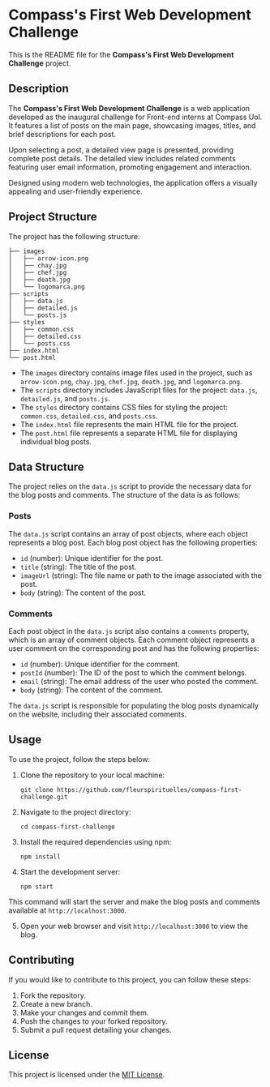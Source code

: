 # Compass's First Web Development Challenge

This is the README file for the **Compass's First Web Development Challenge** project.

## Description

The **Compass's First Web Development Challenge** is a web application developed as the inaugural challenge for Front-end interns at Compass Uol. It features a list of posts on the main page, showcasing images, titles, and brief descriptions for each post.

Upon selecting a post, a detailed view page is presented, providing complete post details. The detailed view includes related comments featuring user email information, promoting engagement and interaction.

Designed using modern web technologies, the application offers a visually appealing and user-friendly experience.

## Project Structure

The project has the following structure:

    ├── images
    │   ├── arrow-icon.png
    │   ├── chay.jpg
    │   ├── chef.jpg
    │   ├── death.jpg
    │   └── logomarca.png
    ├── scripts
    │   ├── data.js
    │   ├── detailed.js
    │   └── posts.js
    ├── styles
    │   ├── common.css
    │   ├── detailed.css
    │   └── posts.css
    ├── index.html
    └── post.html

- The `images` directory contains image files used in the project, such as `arrow-icon.png`, `chay.jpg`, `chef.jpg`, `death.jpg`, and `logomarca.png`.
- The `scripts` directory includes JavaScript files for the project: `data.js`, `detailed.js`, and `posts.js`.
- The `styles` directory contains CSS files for styling the project: `common.css`, `detailed.css`, and `posts.css`.
- The `index.html` file represents the main HTML file for the project.
- The `post.html` file represents a separate HTML file for displaying individual blog posts.

## Data Structure

The project relies on the `data.js` script to provide the necessary data for the blog posts and comments. The structure of the data is as follows:

### Posts

The `data.js` script contains an array of post objects, where each object represents a blog post. Each blog post object has the following properties:

- `id` (number): Unique identifier for the post.
- `title` (string): The title of the post.
- `imageUrl` (string): The file name or path to the image associated with the post.
- `body` (string): The content of the post.

### Comments

Each post object in the `data.js` script also contains a `comments` property, which is an array of comment objects. Each comment object represents a user comment on the corresponding post and has the following properties:

- `id` (number): Unique identifier for the comment.
- `postId` (number): The ID of the post to which the comment belongs.
- `email` (string): The email address of the user who posted the comment.
- `body` (string): The content of the comment.

The `data.js` script is responsible for populating the blog posts dynamically on the website, including their associated comments.

## Usage

To use the project, follow the steps below:

1. Clone the repository to your local machine:

    ```git clone https://github.com/fleurspirituelles/compass-first-challenge.git```

2. Navigate to the project directory:

    ```cd compass-first-challenge```

3. Install the required dependencies using npm:

    ```npm install```

4. Start the development server:

    ```npm start```

This command will start the server and make the blog posts and comments available at `http://localhost:3000`.

5. Open your web browser and visit `http://localhost:3000` to view the blog.

## Contributing

If you would like to contribute to this project, you can follow these steps:

1. Fork the repository.
2. Create a new branch.
3. Make your changes and commit them.
4. Push the changes to your forked repository.
5. Submit a pull request detailing your changes.

## License

This project is licensed under the [MIT License](LICENSE).
